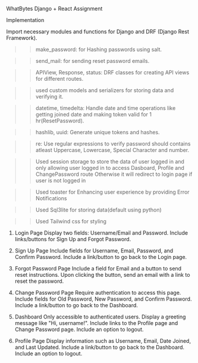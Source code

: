 WhatBytes Django + React Assignment

Implementation 

Import necessary modules and functions for Django and DRF (Django Rest Framework).

 >> make_password: for Hashing passwords using salt.

 >> send_mail: for sending reset password emails.

 >> APIView, Response, status: DRF classes for creating API views for different routes.
 
 >> used custom models and serializers for storing data and verifying it.
 
 >> datetime, timedelta: Handle date and time operations like getting joined date and making token valid for 1 hr(ResetPassword).
 
 >> hashlib, uuid: Generate unique tokens and hashes.
 
 >> re: Use regular expressions to verify password should contains atleast Uppercase, Lowercase, Special Character and number.

 >> Used session storage to store the data of user logged in and only allowing user logged in to access Dasboard, Profile and ChangePassword route
Otherwise it will redirect to login page if user is not logged in

 >> Used toaster for Enhancing user experience by providing Error Notifications
 
 >> Used Sql3lite for storing data(default using python)
 
 >>Used Tailwind css for styling


1. Login Page
Display two fields: Username/Email and Password.
Include links/buttons for Sign Up and Forgot Password.

3. Sign Up Page
Include fields for Username, Email, Password, and Confirm Password.
Include a link/button to go back to the Login page.

4. Forgot Password Page
Include a field for Email and a button to send reset instructions.
Upon clicking the button, send an email with a link to reset the password.

5. Change Password Page
Require authentication to access this page.
Include fields for Old Password, New Password, and Confirm Password.
Include a link/button to go back to the Dashboard.

6. Dashboard
Only accessible to authenticated users.
Display a greeting message like "Hi, username!".
Include links to the Profile page and Change Password page.
Include an option to logout.

7. Profile Page
Display information such as Username, Email, Date Joined, and Last Updated.
Include a link/button to go back to the Dashboard.
Include an option to logout.
